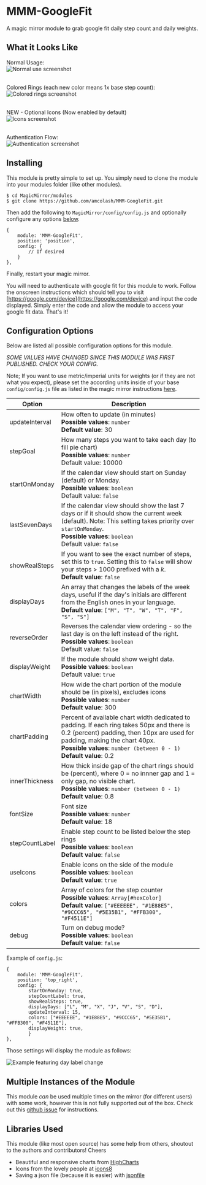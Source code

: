 # MMM-GoogleFit
A magic mirror module to grab google fit daily step count and daily weights.

## What it Looks Like
Normal Usage:<br>
![Normal use screenshot](https://raw.githubusercontent.com/amcolash/MMM-GoogleFit/master/screenshots/normal.png)

<br>Colored Rings (each new color means 1x base step count):<br>
![Colored rings screenshot](https://raw.githubusercontent.com/amcolash/MMM-GoogleFit/master/screenshots/colors.png)

<br>NEW - Optional Icons (Now enabled by default)</br>
![Icons screenshot](https://raw.githubusercontent.com/amcolash/MMM-GoogleFit/master/screenshots/icons.png)

<br>Authentication Flow:<br>
![Authentication screenshot](https://raw.githubusercontent.com/amcolash/MMM-GoogleFit/master/screenshots/auth.png)

## Installing
This module is pretty simple to set up. You simply need to clone the module into your modules folder (like other modules).

```
$ cd MagicMirror/modules
$ git clone https://github.com/amcolash/MMM-GoogleFit.git
```

 Then add the following to `MagicMirror/config/config.js` and optionally configure any options [below](#configuration-options).
```
{
    module: 'MMM-GoogleFit',
    position: 'position',
    config: {
        // If desired
    }
},
```

Finally, restart your magic mirror.

You will need to authenticate with google fit for this module to work. Follow the onscreen instructions which should tell you to visit [https://google.com/device](https://google.com/device) and input the code displayed. Simply enter the code and allow the module to access your google fit data. That's it!

## Configuration Options
Below are listed all possible configuration options for this module.

*SOME VALUES HAVE CHANGED SINCE THIS MODULE WAS FIRST PUBLISHED. CHECK YOUR CONFIG.*

Note; If you want to use metric/imperial units for weights (or if they are not what you expect), please set the according units inside of your base `config/config.js` file as listed in the magic mirror instructions [here](https://github.com/MichMich/MagicMirror#configuration).

| Option         | Description                                                                                                                                                                                           |
|----------------|-------------------------------------------------------------------------------------------------------------------------------------------------------------------------------------------------------|
| updateInterval | How often to update (in minutes) <br> <b>Possible values</b>: <code>number</code> <br> <b>Default value</b>: 30                                                                                          |
| stepGoal       | How many steps you want to take each day (to fill pie chart) <br> <b>Possible values</b>: <code>number</code><br>Default value</b>: 10000                                                          |
| startOnMonday  | If the calendar view should start on Sunday (default) or Monday. <br> <b>Possible values</b>: <code>boolean</code><br>Default value</b>: `false`                                                          |
| lastSevenDays  | If the calendar view should show the last 7 days or if it should show the current week (default). Note: This setting takes priority over `startOnMonday`. <br> <b>Possible values</b>: <code>boolean</code><br>Default value</b>: `false`                                                          |
| showRealSteps  | If you want to see the exact number of steps, set this to ``true``. Setting this to ``false`` will show your steps > 1000 prefixed with a *k*.<br>**Default value**: ``false``	|
| displayDays    | An array that changes the labels of the week days, useful if the day's initials are different from the English ones in your language.<br>**Default value**: ``["M", "T", "W", "T", "F", "S", "S"]``	|
| reverseOrder   | Reverses the calendar view ordering - so the last day is on the left instead of the right. <br> <b>Possible values</b>: <code>boolean</code><br>Default value</b>: `false`                                                          |
| displayWeight  | If the module should show weight data. <br> <b>Possible values</b>: <code>boolean</code><br>Default value</b>: `true`                                                          |
| chartWidth     | How wide the chart portion of the module should be (in pixels), excludes icons <br> <b>Possible values</b>: <code>number</code> <br> <b>Default value</b>: 300                                                                               |
| chartPadding   | Percent of available chart width dedicated to padding. If each ring takes 50px and there is 0.2 (percent) padding, then 10px are used for padding, making the chart 40px. <br> <b>Possible values</b>: <code>number (between 0 - 1)</code> <br> <b>Default value</b>: 0.2                                                                               |
| innerThickness | How thick inside gap of the chart rings should be (percent), where 0 = no innner gap and 1 = only gap, no visible chart. <br> <b>Possible values</b>: <code>number (between 0 - 1)</code> <br> <b>Default value</b>: 0.8                                                                               | 
| fontSize       | Font size <br> <b>Possible values</b>: <code>number</code> <br> <b>Default value</b>: 18                                                                                                                 |
| stepCountLabel | Enable step count to be listed below the step rings <br> <b>Possible values</b>: <code>boolean</code> <br> <b>Default value</b>: <code>false</code>                                                                                   |
| useIcons       | Enable icons on the side of the module <br> <b>Possible values</b>: <code>boolean</code> <br> <b>Default value</b>: <code>true</code>                                                                                   |
| colors         | Array of colors for the step counter <br> <b>Possible values</b>: <code>Array[#hexColor]</code> <br> <b>Default value</b>: <code>["#EEEEEE", "#1E88E5", "#9CCC65", "#5E35B1", "#FFB300", "#F4511E"]</code> |
| debug          | Turn on debug mode? <br> <b>Possible values</b>: <code>boolean</code> <br> <b>Default value</b>: <code>false</code>                                                                                   |

Example of ``config.js``:
```
{
	module: 'MMM-GoogleFit',
	position: 'top_right',
	config: {
		startOnMonday: true,
		stepCountLabel: true,
		showRealSteps: true,
		displayDays: ["L", "M", "X", "J", "V", "S", "D"],
		updateInterval: 15,
		colors: ["#EEEEEE", "#1E88E5", "#9CCC65", "#5E35B1", "#FFB300", "#F4511E"],
		displayWeight: true,
		}
},
```
Those settings will display the module as follows:
 
![Example featuring day label change](https://raw.githubusercontent.com/ferferga/MMM-GoogleFit/master/screenshots/RealSteps_and_DayLabels.png)


## Multiple Instances of the Module
This module _can_ be used multiple times on the mirror (for different users) with some work, however this is not fully supported out of the box. Check out this [github issue](https://github.com/amcolash/MMM-GoogleFit/issues/3) for instructions.

## Libraries Used
This module (like most open source) has some help from others, shoutout to the authors and contributors! Cheers
- Beautiful and responsive charts from [HighCharts](https://www.highcharts.com)
- Icons from the lovely people at [icons8](https://icons8.com)
- Saving a json file (because it is easier) with [jsonfile](https://github.com/jprichardson/node-jsonfile)
